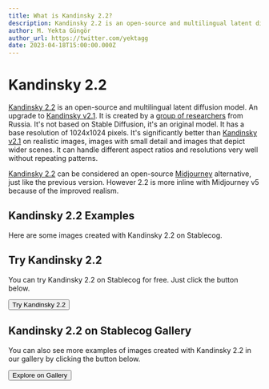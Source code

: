 ```yaml
---
title: What is Kandinsky 2.2?
description: Kandinsky 2.2 is an open-source and multilingual latent diffusion model that has a base resolution of 1024x1024 pixels. It's significantly better than Kandinsky v2.1 on realistic images.
author: M. Yekta Güngör
author_url: https://twitter.com/yektagg
date: 2023-04-18T15:00:00.000Z
---
```


<script>
  import Button from '$components/primitives/buttons/Button.svelte'
  import DocImage from '$components/docs/DocImage.svelte'
</script>

# Kandinsky 2.2

[Kandinsky 2.2](https://github.com/ai-forever/Kandinsky-2) is an open-source and multilingual latent diffusion model. An upgrade to [Kandinsky v2.1](https://stablecog.com/guide/models/kandinsky). It is created by a [group of researchers](https://github.com/ai-forever/Kandinsky-2#authors) from Russia. It's not based on Stable Diffusion, it's an original model. It has a base resolution of 1024x1024 pixels. It's significantly better than [Kandinsky v2.1](https://stablecog.com/guide/models/kandinsky) on realistic images, images with small detail and images that depict wider scenes. It can handle different aspect ratios and resolutions very well without repeating patterns.

[Kandinsky 2.2](https://github.com/ai-forever/Kandinsky-2) can be considered an open-source [Midjourney](https://midjourney.com) alternative, just like the previous version. However 2.2 is more inline with Midjourney v5 because of the improved realism.

## Kandinsky 2.2 Examples

Here are some images created with Kandinsky 2.2 on Stablecog.

<DocImage src="https://ba.stablecog.com/guide/models/kandinsky-2-2.jpg" alt="Kandinsky 2.2 Examples" width="2560" height="5520"/>

## Try Kandinsky 2.2

You can try Kandinsky 2.2 on Stablecog for free. Just click the button below.

<Button class="mt-4" href="https://stablecog.com/generate/?mi=9fa49c00-109d-430f-9ddd-449f02e2c71a&adv=true" target="_blank">
Try Kandinsky 2.2
</Button>

## Kandinsky 2.2 on Stablecog Gallery

You can also see more examples of images created with Kandinsky 2.2 in our gallery by clicking the button below.

<Button class="mt-4" href="https://stablecog.com/gallery?mi=9fa49c00-109d-430f-9ddd-449f02e2c71a" target="_blank">
  Explore on Gallery
</Button>
